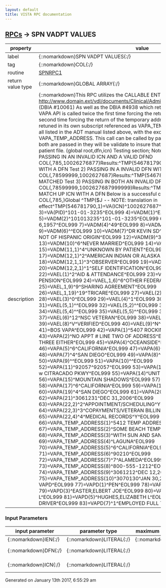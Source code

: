 ```yaml
---
layout: default
title: VISTA RPC documentation
---
```




## [RPCs](TableOfContent.md) &#8594; SPN VADPT VALUES 

 property | value 
--- | --- 
 label | {::nomarkdown}SPN VADPT VALUES{:/}
 tag | {::nomarkdown}COL{:/}
 routine | [SPNRPC1](http://code.osehra.org/dox/Routine_SPNRPC1_source.html)
 return value type | {::nomarkdown}GLOBAL ARRAY{:/}
 description | {::nomarkdown}This RPC utilizes the CALLABLE ENTRY POINTS IN VADPT PIM manual. http://www.domain.ext/vdl/documents/Clinical/Admis_Disch_Transfer_(ADT)/pimstm.doc   (DBIA #10061) As well as the DBIA #4938 which returns the ICN.  Note that the call to VAPA API is called twice the first time forcing the return of the permanent address and a second time forcing the return of the temporary address. The Temporary address is retuned in its own subscript referenced as VAPA_TEMP_ADDRESS.   The return values are all listed in the ADT manual listed above, with the exception of the ICN and the VAPA_TEMP_ADDRESS. This call can be called by passing in either dfn or icn or both.  If both are passed in they will be validate to insure that they match the same entry in the patient file.   (global root,dfn,icn) Testing section; Note that this is a test patient. Test 1)  PASSING IN AN INVALID ICN AND A VALID DFND COL(,785,10026276877)Results:^TMP(546781790,1)=COULD NOT MATCH UP ICN WITH A DFN Test 2) PASSING IN A INVALID DFN WITH A VALID ICND COL(,78599999,1002627687)Results:^TMP(546781790,1)=DFN AND ICN ARE NOT MATCHED Test 3) PASSING IN BOTH AN INVALID DFN AND ICND COL(,78599999,1002627687999999)Results:^TMP(546781790,1)=COULD NOT MATCH UP ICN WITH A DFN Below is a successful call to this RPC passing only a dfn. D COL(,785,)Global ^TMP($J -- NOTE: translation in effect^TMP(546781790,1)=VA(ICN)^1002627687^EOL999               2)=VA(BID)^3235^EOL999               3)=VA(PID)^101-01-3235^EOL999               4)=VADM(1)^EASTER,WILLIAM DAVE (C)^EOL999               5)=VADM(2)^101013235^101-01-3235^EOL999               6)=VADM(3)^2571006^OCT 6,1957^EOL999               7)=VADM(4)^49^EOL999               8)=VADM(5)^M^MALE^EOL999               9)=VADM(6)^^EOL999              10)=VADM(7)^DR KEVIN SD^EOL999              11)=VADM(8)^3^WHITE, NOT OF HISPANIC ORIGIN^EOL999              12)=VADM(9)^3^BAPTIST^EOL999              13)=VADM(10)^6^NEVER MARRIED^EOL999              14)=VADM(11)^1^EOL999              15)=VADM(11,1)^4^UNKNOWN BY PATIENT^EOL999              16)=VADM(12)^2^EOL999              17)=VADM(12,1)^2^AMERICAN INDIAN OR ALASKA NATIVE^EOL999              18)=VADM(12,1,1)^3^OBSERVER^EOL999              19)=VADM(12,2)^13^WHITE^EOL999              20)=VADM(12,2,1)^1^SELF IDENTIFICATION^EOL999              21)=BOS VAEL^EOL999              22)=VAEL(1)^2^AID & ATTENDANCE^EOL999              23)=VAEL,1,4)^4^NSC, VA PENSION^EOL999              24)=VAEL,1,6)^6^OTHER FEDERAL AGENCY^EOL999              25)=VAEL,1,9)^9^SHARING AGREEMENT^EOL999              26)=VAEL,1,19)^19^TRICARE^EOL999              27)=VAEL(2)^7^VIETNAM ERA^EOL999              28)=VAEL(3)^0^EOL999              29)=VAEL(4)^1^EOL999              30)=VAEL(5)^1^EOL999              31)=VAEL(5,1)^^EOL999              32)=VAEL(5,2)^^EOL999              33)=VAEL(5,3)^^EOL999              34)=VAEL(5,4)^^EOL999              35)=VAEL(5,5)^^EOL999              36)=VAEL(5,6)^^EOL999              37)=VAEL(6)^12^NSC VETERAN^EOL999              38)=VAEL(7)^SS^EOL999              39)=VAEL(8)^V^VERIFIED^EOL999              40)=VAEL(9)^N^NO LONGER REQUIRED^EOL999              41)=BOS VAPA^EOL999              42)=VAPA(1)^5407 ROCKING HORSE LANE^EOL999              43)=VAPA(2)^NO APPT # LINE TWO OF ADDRESS^EOL999              44)=VAPA(3)^NO LINE THREE EITHER^EOL999              45)=VAPA(4)^OCEANSIDE^EOL999              46)=VAPA(5)^6^CALIFORNIA^EOL999              47)=VAPA(6)^92057^EOL999              48)=VAPA(7)^4^SAN DIEGO^EOL999              49)=VAPA(8)^760-295-9572^EOL999              50)=VAPA(9)^^EOL999              51)=VAPA(10)^^EOL999              52)=VAPA(11)^92057^92057^EOL999              53)=VAPA(12)^1^EOL999              54)=VAPA(13)^1750 w CITRACADO PKWY^EOL999              55)=VAPA(14)^UNIT 114^EOL999              56)=VAPA(15)^MOUNTAIN SHADOWS^EOL999              57)=VAPA(16)^ESCONDIDO^EOL999              58)=VAPA(17)^6^CALIFORNIA^EOL999              59)=VAPA(18)^92029^92029^EOL999              60)=VAPA(19)^4^SAN DIEGO^EOL999              61)=VAPA(20)^3061221^DEC 21,2006^EOL999              62)=VAPA(21)^3061231^DEC 31,2006^EOL999              63)=VAPA(22,2)^2^APPOINTMENT/SCHEDULING^Y^EOL999              64)=VAPA(22,3)^3^COPAYMENTS/VETERAN BILLING^^EOL999              65)=VAPA(22,4)^4^MEDICAL RECORDS^Y^EOL999              66)=VAPA_TEMP_ADDRESS(1)^5412 TEMP ADDRESS LANE^EOL999              67)=VAPA_TEMP_ADDRESS(2)^SOME BEACH TEMP LINE TWO^EOL999              68)=VAPA_TEMP_ADDRESS(3)^WITH SUN AND SAND LINE THREE^EOL999              69)=VAPA_TEMP_ADDRESS(4)^LAGUNA^EOL999              70)=VAPA_TEMP_ADDRESS(5)^6^CALIFORNIA^EOL999              71)=VAPA_TEMP_ADDRESS(6)^90210^EOL999              72)=VAPA_TEMP_ADDRESS(7)^7^ALAMEDA^EOL999              73)=VAPA_TEMP_ADDRESS(8)^800-555-1212^EOL999              74)=VAPA_TEMP_ADDRESS(9)^3061212^DEC 12,2006^EOL999              75)=VAPA_TEMP_ADDRESS(10)^3070130^JAN 30,2007^EOL999              76)=BOS VAPD^EOL999              77)=VAPD(1)^PEN^EOL999              78)=VAPD(2)^12^FLORIDA^EOL999              79)=VAPD(3)^EASTER,ELBERT JOE^EOL999              80)=VAPD(4)^EASTER,ELIZABETH L^EOL999              81)=VAPD(5)^HUGHES,ELIZABETH L^EOL999              82)=VAPD(6)^TRUCK DRIVER^EOL999              83)=VAPD(7)^1^EMPLOYED FULL TIME^EOL999{:/}

### Input Parameters

| input parameter | parameter type | maximum data length | required | description | 
| --- | --- | --- | --- | --- | 
| {::nomarkdown}IEN{:/} | {::nomarkdown}LITERAL{:/} | {::nomarkdown}245{:/} | {::nomarkdown}true{:/} |  | 
| {::nomarkdown}DFN{:/} | {::nomarkdown}LITERAL{:/} |  |  | {::nomarkdown}DFN OF PATIENT{:/} | 
| {::nomarkdown}ICN{:/} | {::nomarkdown}LITERAL{:/} |  |  | {::nomarkdown}ICN OF PATIENT{:/} | 




 Generated on January 13th 2017, 6:55:29 am